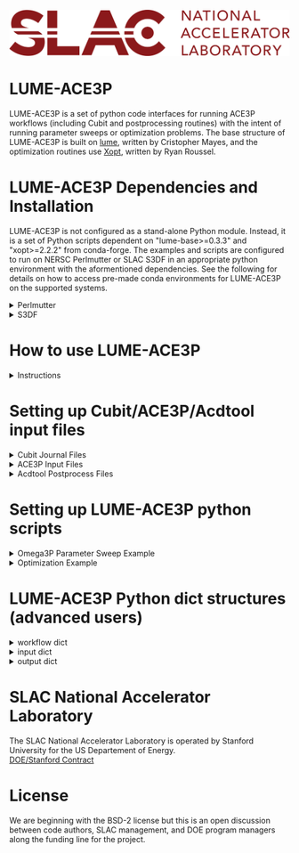 ![logo](./logos/SLAC-lab-hires.png)
# LUME-ACE3P

LUME-ACE3P is a set of python code interfaces for running ACE3P workflows (including Cubit and postprocessing routines) with the intent of running parameter sweeps or optimization problems. The base structure of LUME-ACE3P is built on [lume](https://github.com/slaclab/lume), written by Cristopher Mayes, and the optimization routines use [Xopt](https://github.com/xopt-org/Xopt), written by Ryan Roussel.

# LUME-ACE3P Dependencies and Installation

LUME-ACE3P is not configured as a stand-alone Python module. Instead, it is a set of Python scripts dependent on "lume-base>=0.3.3" and "xopt>=2.2.2" from conda-forge. The examples and scripts are configured to run on NERSC Perlmutter or SLAC S3DF in an appropriate python environment with the aformentioned dependencies. See the following for details on how to access pre-made conda environments for LUME-ACE3P on the supported systems.

<details><summary>Perlmutter</summary>
   
To activate the lume-ace3p conda environment on a Perlmutter login node:
1. Run the command: ```/global/cfs/cdirs/ace3p/software/miniconda3/condabin/conda init``` to set up conda for your terminal (only needs to be done once)
2. Reopen a terminal on Perlmutter and run the command: ```conda activate lume-ace3p```
   - The text "(lume-ace3p)" should be shown on the command line indicating you are in the correct conda environment
   - The command ```conda deactivate``` can be used to exit the conda environment if desired

To run the examples on Perlmutter:
1. Copy the ```/global/cfs/cdirs/ace3p/lume-ace3p/examples``` folder to a desired location (e.g. in home or scratch)
2. Run the ace3p setup script with ```source perlmutter-ace3p.sh``` (required to run ACE3P on Perlmutter)
   - The `perlmutter-ace3p.sh` file is located in ```/global/cfs/cdirs/ace3p/```
   - This step is optional if your `.bashrc` file already has the necessary module imports for ACE3P
3. Set the environment variable `PYTHONPATH` to ```/global/cfs/cdirs/ace3p/lume-ace3p/```
   - Use the command ```export PYTHONPATH='/global/cfs/cdirs/ace3p/lume-ace3p/'``` which can be put in your `.bashrc` file.
   - Omitting this step may cause conda package conflicts with NERSC's built-in conda module
4. Activate the lume-ace3p conda environment with ```conda activate lume-ace3p``` if not already active
5. Submit a batch job of one of the *Perlmutter* examples with ```sbatch```
6. View the results in the folder that the batch job was run from
</details>

</details>

<details><summary>S3DF</summary>

To activate the lume-ace3p conda environment on an S3DF iana terminal:
1. Run the command: ```/sdf/group/rfar/software/conda/bin/conda init``` to set up conda for your terminal (only needs to be done once)
2. Reopen a terminal on S3DF iana and run the command: ```conda activate lume-ace3p```
   - The text "(lume-ace3p)" should be shown on the command line indicating you are in the correct conda environment
   - The command ```conda deactivate``` can be used to exit the conda environment if desired

To run the examples on an S3DF iana terminal:
1. Copy the ```/sdf/group/rfar/lume-ace3p/examples``` folder to a desired location (e.g. in home or scratch)
2. Run the ace3p setup script with ```source sdf-ace3p.sh``` (required to run ACE3P on S3DF)
   - The `sdf-ace3p.sh` file is located in ```/sdf/group/rfar/ace3p/```
3. Set the environment variable `PYTHONPATH` to ```/sdf/group/rfar/lume-ace3p/```
   - Use the command ```export PYTHONPATH='/sdf/grou/rfar/lume-ace3p/'``` which can be put in your `.bashrc` file.
4. Activate the lume-ace3p conda environment with ```conda activate lume-ace3p``` if not already active
5. Submit a batch job of one of the *S3DF* examples with ```sbatch```
6. View the results in the folder that the batch job was run from
</details>

# How to use LUME-ACE3P

<details><summary>Instructions</summary>
   
The LUME-ACE3P python scripts enable the use of parameter sweeping or optimization of ACE3P-workflows including Cubit mesh generation and acdtool postprocessing. To perform a parameter sweep or optimization run, a user will need to provide the following:

> - a Cubit journal (.jou) file for editing (required for remeshing)
> - an ACE3P input file (e.g. .omega3p) with desired input settings
> - an acdtool postprocess file (e.g. .rfpost) with desired postprocessing settings
> - a LUME-ACE3P python script (.py) containing the workflow settings and input/output parameters
> - a batch script (.batch) for submitting a job to the appropriate HPC resources

<img src="LUME-ACE3P File Hierarchy.png" width=800>

The basic idea is that a user submits the batch script to HPC nodes which contains the LUME-ACE3P python script. The LUME-ACE3P python script contains dictionary objects for the workflow settings, input parameters, and output parameters. A parameter sweep can be run by calling the ACE3P workflow function with the appropriate input/output parameters; this workflow will automatically call other codes (e.g. Cubit, Omega3P, etc.) and parse the output for writing to a text file or for use with optimization.

The Cubit journal file, ACE3P input file, and acdtool postprocess files are generally unaltered from normal ACE3P usage. The details on the LUME-ACE3P python script are discussed in detail in the [python scripts](#Setting-up-LUME-ACE3P-python-scripts) section.
</details>

# Setting up Cubit/ACE3P/Acdtool input files

<details><summary>Cubit Journal Files</summary>

Cubit journal files can be very complex, thus only the parts which directly interface with LUME-ACE3P will be discussed here. The important aspects to note in a Cubit file when using LUME-ACE3P are:
- Variable name references
- Mesh export commands

Variable names and values should generally be near the beginning of a Cubit journal file. LUME-ACE3P will read and adjust these values based on given parameter inputs. For example, a Cubit journal might contain APREPRO lines like:
```
#{my_variable_1 = 90}
#{my_variable_2 = 123}
#{my_variable_3 = 0.5}
```
This would be parsed with LUME-ACE3P which would overwrite the numeric quantities following the "=" signs in those lines. **Special care must be taken to ensure the variable names used in the Cubit journal file exactly match those used in the LUME-ACE3P python script workflow inputs!**

Since ACE3P can use acdtool to convert Genesis (.gen) formatted meshes into NetCDF (.ncdf), the "export" command in the Cubit journal should use the Genesis option. For example, a Cubit journal might contain the export command:
```
export Genesis "my_mesh_file.gen" block all overwrite
```
This will export the generated mesh into a .gen file and LUME-ACE3P will automatically call acdtool to convert it further into a .ncdf file with the same name ("my_mesh_file.ncdf" in this case).

For more information on Cubit journal files, see the official [Cubit documentation](https://cubit.sandia.gov/documentation/). 

</details>

<details><summary>ACE3P Input Files</summary>

ACE3P input files share the same structure format for all ACE3P modules (e.g. Omega3P, T3P, S3P, etc.). The general input structure is based on key-value containers with colon ":" separators and nested curly braces "{}". Many options are available in ACE3P however the most common container is the "ModelInfo" section. For example, an Omega3P input file may contain:
```
ModelInfo : {
  File: ./my_mesh_file.ncdf

  BoundaryCondition : {
    Magnetic: 1, 2
    Exterior: 6
  }

  SurfaceMaterial : {
    ReferenceNumber: 6
    Sigma: 5.8e7
  }
}
```
The boundary condition and surface material numbers correspond to the "sideset" flags defined in a Cubit journal. **The filename of the mesh must match the name used in the corresponding Cubit journal file "export" command (with the .ncdf extension since the .gen extension gets converted automatically)!**

For more information on configuring ACE3P input files, see the [ACE3P tutorials](https://confluence.slac.stanford.edu/display/AdvComp/Materials+for+CW23).

</details>

<details><summary>Acdtool Postprocess Files</summary>

An Acdtool postprocess script is used to parse ACE3P code outputs for quantities such as field monitors, impedance calculations, etc. The general input structure is based on sections whose contents are contained within curly braces "{}"; the contents are section-specific and key-value pairs separated by equals signs "=". Acdtool will read-in a ".rfpost" file and provide the results in a "rfpost.out" file. LUME-ACE3P is configured to parse this output file into a python dictionary object (see [acdtool python objects](#LUME-ACE3P-Python-object-structures-advanced-users) for more details).

For more information on configuring Acdtool input files, see the [ACE3P tutorials](https://confluence.slac.stanford.edu/display/AdvComp/Materials+for+CW23).

</details>

# Setting up LUME-ACE3P python scripts

<details><summary>Omega3P Parameter Sweep Example</summary>

A LUME-ACE3P python script for parameter sweeping primarily consists of definining 3 Python *dictionaries* ([dict objects](https://docs.python.org/3/tutorial/datastructures.html#dictionaries)): a workflow dict which contains various settings (e.g. paths to other code input files), an input dict which contains parameter name and values to be scanned through, and an output dict (optional) which sets which outputs to store after each parameter run. In this section, each of these dict objects of the example "lume-ace3p_simple_psweep.py" is explained in detail.

The script begins with the neccessary LUME-ACE3P imports and workflow dict definition:
```python
import os
import numpy as np
from lume_ace3p.workflow import Omega3PWorkflow

workflow_dict = {'cubit_input': 'pillbox-rtop.jou',
                 'omega3p_input': 'pillbox-rtop.omega3p',
                 'omega3p_tasks': 4,
                 'omega3p_cores': 4,
                 'omega3p_opts' : '--cpu-bind=cores',
                 'rfpost_input': 'pillbox-rtop.rfpost',
                 'workdir': os.path.join(os.getcwd(),'lume-ace3p_demo_workdir'),
                 'workdir_mode': 'auto',
                 'sweep_output_file': 'psweep_output.txt',
                 'sweep_output': True,
                 'autorun': False}
```
This workflow dict object contains various parameters such as input files (path is assumed to be in same directory), working directory settings, and HPC specific commands for ACE3P codes. Specifically for this example, the options are configured for running workflows in separate sub-diectories (automatically named using input values) with the `pillbox-rtop.jou`, `pillbox-rtop.omega3p`, and `pillbox-rtop.rfpost` files for Cubit, Omega3P, and Acdtool respectively. Additionally, Omega3P is configured to use 4 MPI tasks with 4 cores/task with the CPU thread-binding option to cores. The `sweep_output` keyword simply enables file output writing and the `autorun` keyword is set so `False` so the workflow can be used for a parameter sweep. See the [workflow dict](#LUME-ACE3P-Python-dict-structures-advanced-users) section for more details on each option.

Next, the input parameters are defined in a separate dict object:
```python
input_dict = {'cav_radius': np.linspace(90,120,4),
              'ellipticity': np.linspace(0.5,1.25,4)}
```
The input dict object contains keyword value pairs for the *exact* names of the variables (as defined in the Cubit journal file) and the corresponding values to sweep. Each parameter value can be a numpy vector array (e.g. numpy.linspace() or a list of numeric types. The parameter-sweep in LUME-ACE3P will evaluate the workflow for all possible tensor products of the input variable arrays. In this example, the `cav_radius` variable and the `ellipticity` variable are each vectors of length 4, thus the total number of workflow evaluations is 16 (4 x 4). Also, since the `workdir_mode` setting in the workflow dict was set to `auto`, each workflow evaluation will create a folder named "lume-ace3p_demo_workdir_X_Y" where "X" and "Y" will be replaced by numeric values of each `cav_radius` and `ellipticity` for a total of 16 different folders. See the [input dict](#LUME-ACE3P-Python-dict-structures-advanced-users) section for more details on using multiple parameters.

Next, the desired outputs are defined in a separate dict object:
```python
output_dict = {'R/Q': ['RoverQ', '0', 'RoQ'],
               'Mode_frequency': ['RoverQ', '0', 'Frequency'],
               'E_field_max': ['maxFieldsOnSurface', '6', 'Emax']}
```
The output dict object contains keyword value pairs for desired outputs to write to `sweep_output_file` in a tab-delimited text file. This file will contain one column for each input or output and rows corresponding to workflow evaluations. The format for the keyword values is a list object corresponding to the section id (e.g. 'RoverQ'), mode/surface id string (e.g. '0'), and entry name (e.g. 'RoQ') extracted from within the acdtool postprocess output file (named rfpost.out). In this example, the first row of the output file will contain 5 text entries: 'cav_radius', 'ellipticity', 'R/Q', 'Mode_frequency', and 'E_field_max'. Then in subsequent rows, the columns will be filled with the corresponding input value (for 'cav_radius' and 'ellipticity') or output quantity (extracted from the rfpost.out file for each workflow evaluation). See the [output dict](#LUME-ACE3P-Python-dict-structures-advanced-users) section for more details on different options to extract from rfpost.out files.

If no output dict is specified, the parameter sweep can still be run, but rfpost.out file data will not be parsed or tabulated (useful if only the different output folders are desired for each parameter combination).

Lastly, the workflow object is instantiated with the 3 defined dict objects and the parameter sweep can begin.
```python
workflow = Omega3PWorkflow(workflow_dict, input_dict, output_dict)
workflow.run_sweep()
```
LUME-ACE3P will internally sweep through the combinations of input parameters provided and write the desired outputs to the 'sweep_output_file' provided. As of now, LUME-ACE3P does not support checkpointing and each workflow evaluation is run serially (future vesion may allow multiple concurrent evaluations).

</details>

<details><summary>Optimization Example</summary>
To be implemented!
</details>

# LUME-ACE3P Python dict structures (advanced users)

<details><summary>workflow dict</summary>
To be implemented!
</details>

<details><summary>input dict</summary>
To be implemented!
</details>

<details><summary>output dict</summary>
To be implemented!
</details>

# SLAC National Accelerator Laboratory
The SLAC National Accelerator Laboratory is operated by Stanford University for the US Departement of Energy.  
[DOE/Stanford Contract](https://legal.slac.stanford.edu/sites/default/files/Conformed%20Prime%20Contract%20DE-AC02-76SF00515%20as%20of%202022.10.01.pdf)

# License

We are beginning with the BSD-2 license but this is an open discussion between code authors, SLAC management, and DOE program managers along the funding line for the project.  
